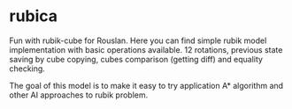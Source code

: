 rubica
======

Fun with rubik-cube for Rouslan. Here you can find simple rubik model implementation with basic operations
available. 12 rotations, previous state saving by cube copying, cubes comparison (getting diff) and equality checking.

The goal of this model is to make it easy to try application A* algorithm and other AI approaches to rubik
problem.